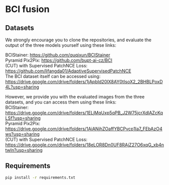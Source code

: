 # BCI fusion

## Datasets

We strongly encourage you to clone the repositories, and evaluate the output of the three models yourself using these links:  

BCIStainer: https://github.com/quqixun/BCIStainer  
Pyramid Pix2Pix: https://github.com/bupt-ai-cz/BCI  
(CUT) with Supervised PatchNCE Loss: https://github.com/lifangda01/AdaptiveSupervisedPatchNCE  
The BCI dataset itself can be accessed using: https://drive.google.com/drive/folders/1jApbId20lX8AY0tIsoX2_2BHBLPoxD4L?usp=sharing  

However, we provide you with the evaluated images from the three datasets, and you can access them using these links:  
BCIStainer: https://drive.google.com/drive/folders/1ELjMqUxp5qPB_J2W75jcrXdlAZcKqLSf?usp=sharing  
Pyramid Pix2Pix: https://drive.google.com/drive/folders/1AiANjhZOaffYBCPvcp1Ia7_FEbAzO4ws?usp=sharing  
(CUT) with Supervised PatchNCE Loss: https://drive.google.com/drive/folders/18eLOR8Dn0UF8RAjZ27O6xqG_xb4ntwln?usp=sharing  

## Requirements

```bash
pip install -r requirements.txt

